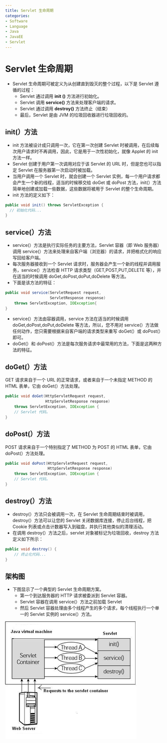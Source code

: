 ```yaml
---
title: Servlet 生命周期
categories:
- Software
- Language
- Java
- JavaEE
- Servlet
---
```

# Servlet 生命周期

- Servlet 生命周期可被定义为从创建直到毁灭的整个过程，以下是 Servlet 遵循的过程：
    - Servlet 通过调用 **init ()** 方法进行初始化。
    - Servlet 调用 **service()** 方法来处理客户端的请求。
    - Servlet 通过调用 **destroy()** 方法终止（结束）
    - 最后，Servlet 是由 JVM 的垃圾回收器进行垃圾回收的。

## init(）方法

- init 方法被设计成只调用一次，它在第一次创建 Servlet 时被调用，在后续每次用户请求时不再调用，因此，它是用于一次性初始化，就像 Applet 的 init 方法一样。
- Servlet 创建于用户第一次调用对应于该 Servlet 的 URL 时，但是您也可以指定 Servlet 在服务器第一次启动时被加载。
- 当用户调用一个 Servlet 时，就会创建一个 Servlet 实例，每一个用户请求都会产生一个新的线程，适当的时候移交给 doGet 或 doPost 方法，init(）方法简单地创建或加载一些数据，这些数据将被用于 Servlet 的整个生命周期。
- init 方法的定义如下：

```java
public void init() throws ServletException {
  // 初始化代码...
}
```

## service(）方法

- service(）方法是执行实际任务的主要方法，Servlet 容器（即 Web 服务器）调用 service(）方法来处理来自客户端（浏览器）的请求，并把格式化的响应写回给客户端。
- 每次服务器接收到一个 Servlet 请求时，服务器会产生一个新的线程并调用服务，service(）方法检查 HTTP 请求类型（GET,POST,PUT,DELETE 等），并在适当的时候调用 doGet,doPost,doPut,doDelete 等方法。
- 下面是该方法的特征：

```java
public void service(ServletRequest request,
                    ServletResponse response)
    throws ServletException, IOException{
}
```

- service(）方法由容器调用，service 方法在适当的时候调用 doGet,doPost,doPut,doDelete 等方法，所以，您不用对 service(）方法做任何动作，您只需要根据来自客户端的请求类型来重写 doGet(）或 doPost(）即可。
- doGet(）和 doPost(）方法是每次服务请求中最常用的方法，下面是这两种方法的特征。

## doGet(）方法

GET 请求来自于一个 URL 的正常请求，或者来自于一个未指定 METHOD 的 HTML 表单，它由 doGet(）方法处理。

```java
public void doGet(HttpServletRequest request,
                  HttpServletResponse response)
    throws ServletException, IOException {
    // Servlet 代码。
}
```

## doPost(）方法

POST 请求来自于一个特别指定了 METHOD 为 POST 的 HTML 表单，它由 doPost(）方法处理。

```java
public void doPost(HttpServletRequest request,
                   HttpServletResponse response)
    throws ServletException, IOException {
    // Servlet 代码。
}
```

## destroy(）方法

- destroy(）方法只会被调用一次，在 Servlet 生命周期结束时被调用，destroy(）方法可以让您的 Servlet 关闭数据库连接，停止后台线程，把 Cookie 列表或点击计数器写入到磁盘，并执行其他类似的清理活动。
- 在调用 destroy(）方法之后，servlet 对象被标记为垃圾回收，destroy 方法定义如下所示：

```java
public void destroy() {
    // 终止化代码...
}
```

## 架构图

- 下图显示了一个典型的 Servlet 生命周期方案。
    - 第一个到达服务器的 HTTP 请求被委派到 Servlet 容器。
    - Servlet 容器在调用 service(）方法之前加载 Servlet
    - 然后 Servlet 容器处理由多个线程产生的多个请求，每个线程执行一个单一的 Servlet 实例的 service(）方法。

![](https://raw.githubusercontent.com/LuShan123888/Files/main/Pictures/2020-12-10-Servlet-LifeCycle.jpg)